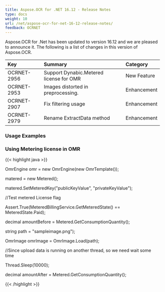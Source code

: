 ```yaml
---
title: Aspose.OCR for .NET 16.12 - Release Notes
type: docs
weight: 10
url: /net/aspose-ocr-for-net-16-12-release-notes/
feedback: OCRNET
---
```


Aspose.OCR for .Net has been updated to version 16.12 and we are pleased to announce it. The following is a list of changes in this version of Aspose.OCR.

|**Key**|**Summary**|**Category**|
| :- | :- | :- |
|OCRNET-2956|Support Dynabic.Metered license for OMR|New Feature|
|OCRNET-2953|Images distorted in preprocessing.|Enhancement|
|OCRNET-2907|Fix filtering usage|Enhancement|
|OCRNET-2979|Rename ExtractData method|Enhancement|
### **Usage Examples**
### **Using Metering license in OMR**
{{< highlight java >}}

 OmrEngine omr = new OmrEngine(new OmrTemplate());

matered = new Metered();

matered.SetMeteredKey("publicKeyValue", "privateKeyValue");

//Test metered License flag

Assert.True(MeteredBillingService.GetMeteredState() == MeteredState.Paid);

decimal amountBefore = Metered.GetConsumptionQuantity();

string path = "sampleimage.png");

OmrImage omrImage = OmrImage.Load(path);

//Since upload data is running on another thread, so we need wait some time

Thread.Sleep(10000);

decimal amountAfter = Metered.GetConsumptionQuantity();

{{< /highlight >}}
